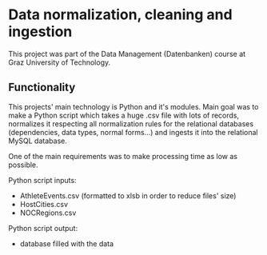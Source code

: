 # Data normalization, cleaning and ingestion 
This project was part of the Data Management (Datenbanken) course at Graz University of Technology.

## Functionality
This projects' main technology is Python and it's modules. Main goal was to make a Python script which takes a huge .csv file with lots of records, normalizes it respecting all normalization rules for the relational databases (dependencies, data types, normal forms...) and ingests it into the relational MySQL database.

One of the main requirements was to make processing time as low as possible. 

Python script inputs:
* AthleteEvents.csv (formatted to xlsb in order to reduce files' size)
* HostCities.csv
* NOCRegions.csv


Python script output:
* database filled with the data
